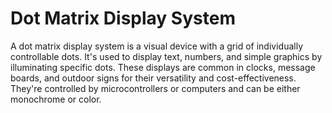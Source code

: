 # Dot Matrix Display System
  A dot matrix display system is a visual device with a grid of individually controllable dots. It's used to display text, numbers, and simple graphics by illuminating specific dots. These displays are common in clocks, message boards, and outdoor signs for their versatility and cost-effectiveness. They're controlled by microcontrollers or computers and can be either monochrome or color.
